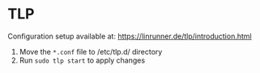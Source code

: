 # TLP

Configuration setup available at: https://linrunner.de/tlp/introduction.html

1. Move the `*.conf` file to /etc/tlp.d/ directory
2. Run `sudo tlp start` to apply changes
